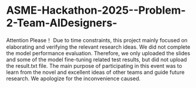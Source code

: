 # ASME-Hackathon-2025--Problem-2-Team-AIDesigners-
Attention Please！
Due to time constraints, this project mainly focused on elaborating and verifying the relevant research ideas. We did not complete the model performance evaluation. Therefore, we only uploaded the slides and some of the model fine-tuning related test results, but did not upload the result.txt file. The main purpose of participating in this event was to learn from the novel and excellent ideas of other teams and guide future research. We apologize for the inconvenience caused.
